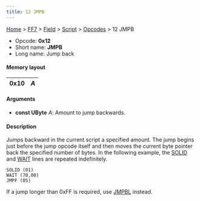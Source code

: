 ```yaml
---
title: 12 JMPB
---
```


[Home](/ff7-flat-wiki/Main%20Page.md) > [FF7](/ff7-flat-wiki/FF7.md) > [Field](/ff7-flat-wiki/FF7/Field.md) > [Script](/ff7-flat-wiki/FF7/Field/Script.md) > [Opcodes](/ff7-flat-wiki/FF7/Field/Script/Opcodes.md) > 12 JMPB

-   Opcode: **0x12**
-   Short name: **JMPB**
-   Long name: Jump back

#### Memory layout

| 0x10 | *A* |
|------|-----|

#### Arguments

-   **const UByte** *A*: Amount to jump backwards.

#### Description

Jumps backward in the current script a specified amount. The jump begins
just before the jump opcode itself and then moves the current byte
pointer back the specified number of bytes. In the following example,
the [SOLID][] and [WAIT][] lines are repeated indefinitely.

    SOLID (01)
    WAIT (70,00)
    JMPF (05)

If a jump longer than 0xFF is required, use [JMPBL][] instead.

  [SOLID]: /ff7-flat-wiki/FF7/Field/Script/Opcodes/C7%20SOLID.md "wikilink"
  [WAIT]: /ff7-flat-wiki/FF7/Field/Script/Opcodes/24%20WAIT.md "wikilink"
  [JMPBL]: /ff7-flat-wiki/FF7/Field/Script/Opcodes/13%20JMPBL.md "wikilink"

